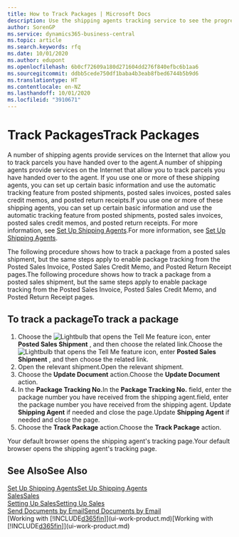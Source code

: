 ```yaml
---
title: How to Track Packages | Microsoft Docs
description: Use the shipping agents tracking service to see the progress of a delivery.
author: SorenGP
ms.service: dynamics365-business-central
ms.topic: article
ms.search.keywords: rfq
ms.date: 10/01/2020
ms.author: edupont
ms.openlocfilehash: 6b0cf72609a180d271604dd276f840efbc6b1aa6
ms.sourcegitcommit: ddbb5cede750df1baba4b3eab8fbed6744b5b9d6
ms.translationtype: HT
ms.contentlocale: en-NZ
ms.lasthandoff: 10/01/2020
ms.locfileid: "3910671"
---
```

# <a name="track-packages"></a><span data-ttu-id="a3619-103">Track Packages</span><span class="sxs-lookup"><span data-stu-id="a3619-103">Track Packages</span></span>

<span data-ttu-id="a3619-104">A number of shipping agents provide services on the Internet that allow you to track parcels you have handed over to the agent.</span><span class="sxs-lookup"><span data-stu-id="a3619-104">A number of shipping agents provide services on the Internet that allow you to track parcels you have handed over to the agent.</span></span> <span data-ttu-id="a3619-105">If you use one or more of these shipping agents, you can set up certain basic information and use the automatic tracking feature from posted shipments, posted sales invoices, posted sales credit memos, and posted return receipts.</span><span class="sxs-lookup"><span data-stu-id="a3619-105">If you use one or more of these shipping agents, you can set up certain basic information and use the automatic tracking feature from posted shipments, posted sales invoices, posted sales credit memos, and posted return receipts.</span></span> <span data-ttu-id="a3619-106">For more information, see [Set Up Shipping Agents](sales-how-to-set-up-shipping-agents.md).</span><span class="sxs-lookup"><span data-stu-id="a3619-106">For more information, see [Set Up Shipping Agents](sales-how-to-set-up-shipping-agents.md).</span></span>  

<span data-ttu-id="a3619-107">The following procedure shows how to track a package from a posted sales shipment, but the same steps apply to enable package tracking from the Posted Sales Invoice, Posted Sales Credit Memo, and Posted Return Receipt pages.</span><span class="sxs-lookup"><span data-stu-id="a3619-107">The following procedure shows how to track a package from a posted sales shipment, but the same steps apply to enable package tracking from the Posted Sales Invoice, Posted Sales Credit Memo, and Posted Return Receipt pages.</span></span>  

## <a name="to-track-a-package"></a><span data-ttu-id="a3619-108">To track a package</span><span class="sxs-lookup"><span data-stu-id="a3619-108">To track a package</span></span>

1. <span data-ttu-id="a3619-109">Choose the ![Lightbulb that opens the Tell Me feature](media/ui-search/search_small.png "Tell me what you want to do") icon, enter **Posted Sales Shipment** , and then choose the related link.</span><span class="sxs-lookup"><span data-stu-id="a3619-109">Choose the ![Lightbulb that opens the Tell Me feature](media/ui-search/search_small.png "Tell me what you want to do") icon, enter **Posted Sales Shipment** , and then choose the related link.</span></span>
2. <span data-ttu-id="a3619-110">Open the relevant shipment.</span><span class="sxs-lookup"><span data-stu-id="a3619-110">Open the relevant shipment.</span></span>
3. <span data-ttu-id="a3619-111">Choose the **Update Document** action.</span><span class="sxs-lookup"><span data-stu-id="a3619-111">Choose the **Update Document** action.</span></span>
4. <span data-ttu-id="a3619-112">In the **Package Tracking No.**</span><span class="sxs-lookup"><span data-stu-id="a3619-112">In the **Package Tracking No.**</span></span> <span data-ttu-id="a3619-113">field, enter the package number you have received from the shipping agent.</span><span class="sxs-lookup"><span data-stu-id="a3619-113">field, enter the package number you have received from the shipping agent.</span></span> <span data-ttu-id="a3619-114">Update **Shipping Agent** if needed and close the page.</span><span class="sxs-lookup"><span data-stu-id="a3619-114">Update **Shipping Agent** if needed and close the page.</span></span>
5. <span data-ttu-id="a3619-115">Choose the **Track Package** action.</span><span class="sxs-lookup"><span data-stu-id="a3619-115">Choose the **Track Package** action.</span></span>

<span data-ttu-id="a3619-116">Your default browser opens the shipping agent's tracking page.</span><span class="sxs-lookup"><span data-stu-id="a3619-116">Your default browser opens the shipping agent's tracking page.</span></span>

## <a name="see-also"></a><span data-ttu-id="a3619-117">See Also</span><span class="sxs-lookup"><span data-stu-id="a3619-117">See Also</span></span>

[<span data-ttu-id="a3619-118">Set Up Shipping Agents</span><span class="sxs-lookup"><span data-stu-id="a3619-118">Set Up Shipping Agents</span></span>](sales-how-to-set-up-shipping-agents.md)  
[<span data-ttu-id="a3619-119">Sales</span><span class="sxs-lookup"><span data-stu-id="a3619-119">Sales</span></span>](sales-manage-sales.md)  
[<span data-ttu-id="a3619-120">Setting Up Sales</span><span class="sxs-lookup"><span data-stu-id="a3619-120">Setting Up Sales</span></span>](sales-setup-sales.md)  
[<span data-ttu-id="a3619-121">Send Documents by Email</span><span class="sxs-lookup"><span data-stu-id="a3619-121">Send Documents by Email</span></span>](ui-how-send-documents-email.md)  
<span data-ttu-id="a3619-122">[Working with [!INCLUDE[d365fin](includes/d365fin_md.md)]](ui-work-product.md)</span><span class="sxs-lookup"><span data-stu-id="a3619-122">[Working with [!INCLUDE[d365fin](includes/d365fin_md.md)]](ui-work-product.md)</span></span>
